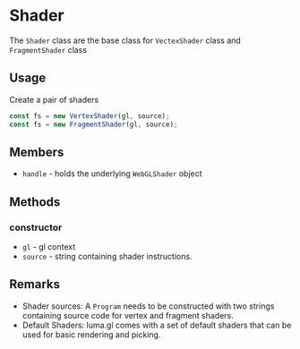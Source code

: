 # Shader

The `Shader` class are the base class for `VectexShader` class and `FragmentShader` class


## Usage

Create a pair of shaders
```js
const fs = new VertexShader(gl, source);
const fs = new FragmentShader(gl, source);
```

## Members

* `handle` - holds the underlying `WebGLShader` object


## Methods

### constructor

* `gl` - gl context
* `source` - string containing shader instructions.



## Remarks

* Shader sources: A `Program` needs to be constructed with two strings containing source code for vertex and fragment shaders.
* Default Shaders: luma.gl comes with a set of default shaders that can be used for basic rendering and picking.
